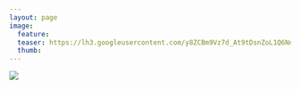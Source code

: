 ```yaml
---
layout: page
image:
  feature:
  teaser: https://lh3.googleusercontent.com/y8ZCBm9Vz7d_At9tDsnZoL1Q6NnQpishaLEHTsJcLhw=w245
  thumb:
---
```


[![](https://lh3.googleusercontent.com/cyknHK61PAZKsFe4biiHlce0NNRGw8HLY67aExazvlo=w800)](https://lh3.googleusercontent.com/cyknHK61PAZKsFe4biiHlce0NNRGw8HLY67aExazvlo=s0)
